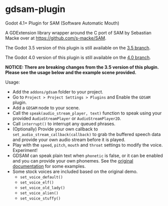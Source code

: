 # gdsam-plugin
Godot 4.1+ Plugin for SAM (Software Automatic Mouth)

A GDExtension library wrapper around the C port of SAM by Sebastian Macke over at https://github.com/s-macke/SAM.

The Godot 3.5 version of this plugin is still available on the [3.5 branch](https://github.com/deadpixelsociety/gdsam-plugin/tree/3.5).

The Godot 4.0 version of this plugin is still available on the [4.0 branch](https://github.com/deadpixelsociety/gdsam-plugin/tree/4.0).

**NOTICE: There are breaking changes from the 3.5 version of this plugin. Please see the usage below and the example scene provided.**

Usage:
* Add the ```addons/gdsam``` folder to your project.
* Go to ```Project > Project Settings > Plugins``` and Enable the ```GDSAM``` plugin.
* Add a ```GDSAM``` node to your scene.
* Call the ```speak(audio_stream_player, text)``` function to speak using your provided ```AudioStreamPlayer``` or ```AudioStreamPlayer2D```.
* Call ```interrupt()``` to interrupt any queued phrases.
* (Optionally) Provide your own callback to ```set_audio_stream_callback(callback)``` to grab the buffered speech data and provide your own audio stream before it is played.
* Play with the ```speed```, ```pitch```, ```mouth``` and ```throat``` settings to modify the voice. Experiment!
* GDSAM can speak plain text when ```phonetic``` is false, or it can be enabled and you can provide your own phonemes. See the [original documentation](https://archive.org/details/user_manual_s.a.m./page/n15/mode/2up) for some examples.
* Some stock voices are included based on the original demo.
  * ```set_voice_default()```
  * ```set_voice_elf()```
  * ```set_voice_old_lady()```
  * ```set_voice_alien()```
  * ```set_voice_stuffy()```
